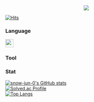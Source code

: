 <div align="center">
  <img src="![first](https://github.com/user-attachments/assets/13499765-74d7-464b-96c9-e1a831088b17)"/>
</div>


[![Hits](https://hits.seeyoufarm.com/api/count/incr/badge.svg?url=https%3A%2F%2Fsnow-jun-0.github.io%2Fsnow-jun-0%2F&count_bg=%2379C83D&title_bg=%23555555&icon=adobeillustrator.svg&icon_color=%23E7E7E7&title=Visits&edge_flat=false)](https://hits.seeyoufarm.com)

### Language
<p>
  <!-- Python 배지 -->
  <img src="https://img.shields.io/badge/Python-3776AB?style=flat-square&logo=python&logoColor=white" height="25"/>
</p>

### Tool

<p>

</p>

### Stat

[![snow-jun-0's GitHub stats](https://github-readme-stats.vercel.app/api?username=snow-jun-0&show_icons=true&theme=highcontrast)](https://github.com/anuraghazra/github-readme-stats)
<br />
[![Solved.ac Profile](http://mazassumnida.wtf/api/v2/generate_badge?boj=wjo8703)](https://solved.ac/wjo8703/)
<br />
[![Top Langs](https://github-readme-stats.vercel.app/api/top-langs/?username=snow-jun-0&layout=compact)](https://github.com/anuraghazra/github-readme-stats)













<!--
**snow-jun-0/snow-jun-0** is a ✨ _special_ ✨ repository because its `README.md` (this file) appears on your GitHub profile.
-->
